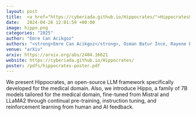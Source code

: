 ```yaml
---
layout: post
title:  <a href="https://cyberiada.github.io/Hippocrates/">Hippocrates&#58 An Open-Source Framework for Advancing Large Language Models in Healthcare</a>
date:   2024-04-26 12:01:59 +00:00
image: hippo.png
categories: "2025"
author: "Emre Can Acikgoz"
authors: "<strong>Emre Can Acikgoz</strong>, Osman Batur İnce, Rayene Bench, Arda Anıl Boz, Ilker Kesen, Aykut Erdem, Erkut Erdem"
venue: "arXiv"
arxiv: https://arxiv.org/abs/2404.16621
website: https://cyberiada.github.io/Hippocrates/
poster: /pdfs/hippocrates-poster.pdf
---
```

We present Hippocrates, an open-source LLM framework specifically developed for the medical domain. Also, we introduce Hippo, a family of 7B models tailored for the medical domain, fine-tuned from Mistral and LLaMA2 through continual pre-training, instruction tuning, and reinforcement learning from human and AI feedback.